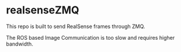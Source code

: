 # realsenseZMQ

This repo is built to send RealSense frames through ZMQ.

The ROS based Image Communication is too slow and requires higher bandwidth.